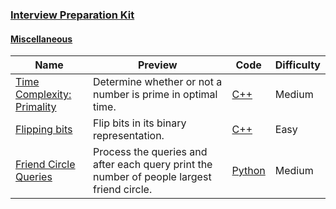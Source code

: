 
### [Interview Preparation Kit](https://www.hackerrank.com/interview/interview-preparation-kit)


#### [Miscellaneous](https://www.hackerrank.com/interview/interview-preparation-kit/miscellaneous/challenges)

Name | Preview | Code | Difficulty
---- | ------- | ---- | ----------
[Time Complexity: Primality](https://www.hackerrank.com/challenges/ctci-big-o/problem?h_l=playlist&slugs%5B%5D=interview&slugs%5B%5D=interview-preparation-kit&slugs%5B%5D=miscellaneous)|Determine whether or not a number is prime in optimal time.|[C++](../../tutorials/cracking-the-coding-interview/ctci-big-o.cpp)|Medium
[Flipping bits](https://www.hackerrank.com/challenges/flipping-bits/problem?h_l=playlist&slugs%5B%5D=interview&slugs%5B%5D=interview-preparation-kit&slugs%5B%5D=miscellaneous)|Flip bits in its binary representation.|[C++](../../algorithms/bit-manipulation/flipping-bits.cpp)|Easy
[Friend Circle Queries](https://www.hackerrank.com/challenges/friend-circle-queries/problem?h_l=playlist&slugs%5B%5D=interview&slugs%5B%5D=interview-preparation-kit&slugs%5B%5D=miscellaneous)|Process the queries and after each query print the number of people largest friend circle.|[Python](friend-circle-queries.py)|Medium

